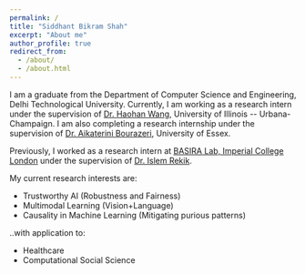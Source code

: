 ```yaml
---
permalink: /
title: "Siddhant Bikram Shah"
excerpt: "About me"
author_profile: true
redirect_from: 
  - /about/
  - /about.html
---
```


I am a graduate from the Department of Computer Science and Engineering, Delhi Technological University. Currently, I am working as a research intern under the supervision of [Dr. Haohan Wang](https://haohanwang.github.io/), University of Illinois -- Urbana-Champaign. I am also completing a research internship under the supervision of [Dr. Aikaterini Bourazeri](https://www.essex.ac.uk/people/BOURA96709/Katerina-Bourazeri), University of Essex.

Previously, I worked as a research intern at [BASIRA Lab, Imperial College London](https://basira-lab.com/) under the supervision of [Dr. Islem Rekik](https://ix.imperial.ac.uk/profiles/islem-rekik/).

My current research interests are: 

+ Trustworthy AI (Robustness and Fairness)
+ Multimodal Learning (Vision+Language)
+ Causality in Machine Learning (Mitigating purious patterns)

..with application to:

+ Healthcare
+ Computational Social Science